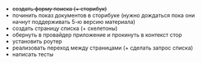 - ~~создать форму поиска (+ сторибук)~~
- починить показ документов в сторибуке (нужно дождаться пока они начнут поддерживать 5-ю версию материала) 
- создать страницу списка (+ скелетоны)
- обернуть в провайдер приложение и прокинуть в контекст стор
- установить роутер
- реализовать переход между страницами (+ сделать запрос списка)
- написать тесты
